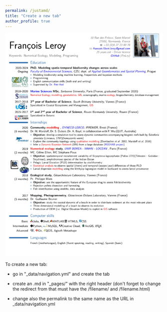 ```yaml
---
permalink: /justamd/
title: "Create a new tab"
author_profile: true
---
```


![cv](files/CV_leroy.png)

To create a new tab: 

- go in "_data/navigation.yml" and create the tab

- create an .md in "_pages/" with the right header (don't forget to change the redirect from that
must have the /filename/ and /filename.html)

- change also the permalink to the same name as the URL in _data/navigation.yml